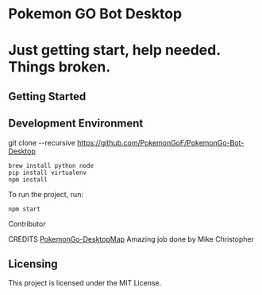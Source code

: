 # Pokemon GO Bot Desktop

# Just getting start, help needed. Things broken.

Getting Started
---------------


Development Environment
-----------------------
git clone --recursive https://github.com/PokemonGoF/PokemonGo-Bot-Desktop


```
brew install python node 
pip install virtualenv 
npm install 
```

To run the project, run:

    npm start


Contributor

CREDITS
[PokemonGo-DesktopMap](https://github.com/mchristopher/PokemonGo-DesktopMap) Amazing job done by  Mike Christopher

Licensing
---------

This project is licensed under the MIT License.
